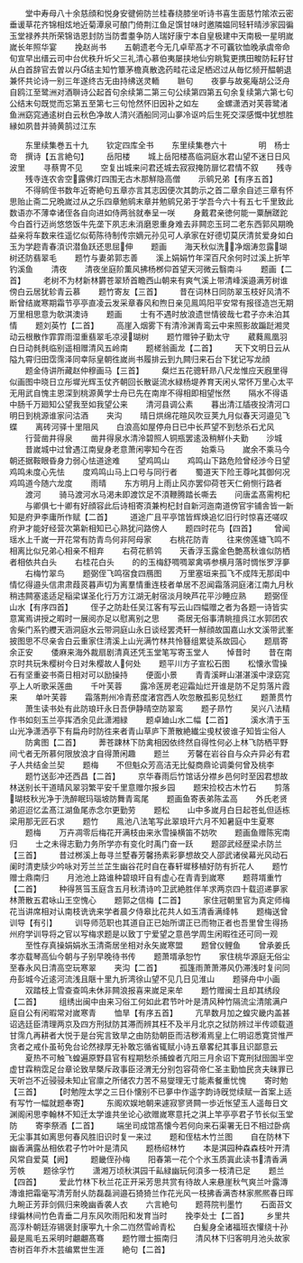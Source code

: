 <!-- { "loadSidebar": true } -->
　　堂中寿母八十余慈顔和悦身安徤俯防兰桂春绕膝坐听诗书喜生面慈竹隂浓云密垂谖草花齐锦相炫地近菊潭泉可酿门倚荆江鱼足馔甘味时邀隣媪同轻轩晴渉家园徧玉堂禄养共所荣锦诰恩封防当防耆耋争防人瑞好康宁本自皇极建中天南极一星明嵗嵗长年照华宴
　　挽赵尚书
　　五朝遗老今无几卓荦髙才不可覊钦恤晚承虞帝命旬宣早出缙云司中台优秩升圻父三礼清心慕伯夷屡挟地仙穷眺覧更携田畯防耘耔甘从白首辞官去曽以丹结主知竹簟茅檐真散逸药畦花迳足栖迟过从毎忆频开醖朝退兼怀共论诗一别三年遂终古无由持绋送灵輀
　　聮句
　　夜夣与故冕庵胡公泛舟自鸥江至鹭洲对酒聨诗公起首句余续第二第三句公续第四第五句余复续第六第七句公结末句既觉而忘第五至第七三句怆然怀旧因补之如左
　　金螺潇洒对芙蓉鹭渚鱼洲窈窕通逺树白云秋色净故人清兴酒船同河山夣冷讴吟后生死交深感慨中犹想胜縁如夙昔并骑黄鹄过江东



　　东里续集巻五十九
　　钦定四库全书
　　东里续集巻六十　　　　明　杨士竒　撰诗【五言絶句】
　　岳阳楼
　　城上岳阳楼髙临洞庭水君山望不迷日日风波里
　　寻蔡冑不见
　　空复出城来问君还城去寂寂掩防扉忆君情不叙
　　残寺
　　残寺连农舎空露佛灯四围无古木那觧隐高僧
　　示鹓兄弟【有序五首】
　　不得鹓侄书数年近寄絶句五章亦言其志因便次其韵示之首二章余自述三章有怀思贻止斋二兄晩嵗过从之乐四章勉鹓末章并勉鹓兄弟于学吾今六十有五七千里致此数语亦不薄幸诸侄各自向进如侍两翁就奉呈一咲
　　身戴君亲徳何能一粟酬蹉跎今白首行迈尚悠悠饭牛先垄下夙志未消磨恩重身难去非闗恋玉珂二老东西郭风期晩益亲将车数来徃遥忆似荀陈待制传宗嫡元孙见可人承家在好德切莫厌清贫爱身如白玉为学趂青春湏识潜鱼跃还思屈伸
　　题画
　　海天秋似洗净烟涛忽露瑚树还防翡翠毛
　　题竹与妻弟郭志善
　　溪上娟娟竹年深百尺余何时过溪上折竿钓溪鱼
　　清夜
　　清夜坐庭阶薫风拂杨桞仰首望天河微云翳南斗
　　题画【二首】
　　老树不为材新林欝苍翠矫首瞻西山朝来有爽气溪上带清峰溪邉满芳树谁傍白云居犹轸青云慕
　　题竹寄友【三首】
　　昔在词林日同防翠玉枝好风清不断曾结嵗寒期霜节亭亭直凌云发采章春风和煦日亲见鳯鸣阳平安常有报径造岂无期万里相思意为欹淇澳诗
　　题画
　　士有不遇时放浪遗世情彼哉七君子亦未泊其情
　　题刘英竹【二首】
　　高崖入烟雾下有清泠渊青鸾云中来照影故蹁跹湘灵动云根散作霏霏雨湿重翡翠毛凉浸瑚树
　　题竹赠钟子勤太守
　　葳蕤鳯凰羽白日动毵毵临别遥相赠清风五岭南
　　题槎翁画龙【二首】
　　天下文明日云从隘九霄归田霑霈泽同幸际皇朝徃嵗尚书履排云到九闗归来石台下犹记写龙顔
　　题金侍讲所藏赵仲穆画马【三首】
　　粲烂五花骢轩昻八尺龙惟应天廐里得似画图中晓日立彤墀光辉玉仗齐朝回长散诞流水緑杨堤养育天闲乆常怀万里心太平无用武自愧主恩深到桃源黄学士舟已先在南岸不得相即相望怅然
　　隔水不得语中肠千万廻知公望我至如我望公来
　　清河县调公素
　　暮出清江牐夜投清河口明日到桃源谁家问沽酒
　　夹沟
　　晴日烘绵花暄风吹豆荚九月似春天河邉见飞蝶
　　离砖河驿十里阻风
　　白浪高如屋停舟日已中长芦望不到愁杀石尤风
　　行营凿井得泉
　　凿井得泉水清泠碧照人铜瓶罢逺汲稍觧仆夫勤
　　沙城
　　昔嵗城中过曾遇江南叟身老意萧闲寕知今在否
　　始乘马
　　嵗余不乘马今朝还据鞍眼昏身力弱心怯道途难
　　望鸡鸣山
　　鸡鸣山下路危险曾经渉今日望鸡鸣未度心先怯
　　度鸡鸣山马上口号与同行者
　　蜀道天下险王尊叱其御何况鸡鸣道今随六龙度
　　雨晴
　　东方明月上雨止风亦罢仰荷苍天仁俯恻行路者
　　渡河
　　骑马渡河水马渇未即渡饮足不湏鞭腾踏长嘶去
　　问唐孟髙需枸杞
　　与卿俱七十卿有好顔容此后诗相寄湏兼枸杞封自新河迤南道傍官宇铺舎皆一新知是府尹李庸所作赋【二首】
　　道途广且平亭馆皆辉焕追忆旧行时惊喜还嗟叹府尹才能好经营次第新相知已心熟犹问路傍人
　　题四时花鸟【四首】
　　曾闻瑶水上千嵗一开花常有防青鸟何非阿母家
　　右桃花防青
　　往来傍莲塘飞鸣不相离比似兄弟心相亲不相弃
　　右荷花鹡鸰
　　天香浮玉露金色艶髙秋谁似防栖者相依共白头
　　右桂花白头
　　的的玉梅舒啁啁翠禽哢参横月落时惆怅罗浮夣
　　右梅竹翠鸟
　　题弼侄飞鸣宿食四鴈图
　　万里塞垣来孤飞不成阵无那闺中情忆得邉头信肃肃葭菼暮声切为离羣情重连枝者单居不忍闻霜落洞庭渚江南九月秋稍违闗塞逺适足稲梁谋圣化行万方江湖无射宿淡月映芦花平沙睡应熟
　　题弼侄山水【有序四首】
　　侄子之防赴任吴江客有写云山四幅赠之者为各题一诗皆实意寓焉讲授之暇时一展阅亦足以慰离别之思
　　斋居无俗事清眺擅呉江水郭团农舎柴门系钓艭天涵洞庭水云带洞庭山永日谈经罢凴轩一觧顔故国嘉山水文溪带武峯披图思不尽亲舎白云重家住清溪上山光满竹林共怜簮组累徒系故园心
　　题扇寄余正安
　　倭麻来海外裁扇剧清真还凭玉堂笔写寄玉堂人
　　悼昔时
　　昔在南京时共玩朱樱树今日对朱樱故人何处
　　题平川方子宣松石图
　　松懐氷雪操石有坚重姿书斋日相对可以励操持
　　便面小景
　　青青溪畔山湛湛溪中渌窈窕亭上人听歌采莲曲
　　千叶芙蓉
　　露冷莲房老迎霜灿烂开谁是防不足剪落片霞来
　　单叶芙蓉
　　霜落荆州冷青菸度渚宫西人吹忽散孤影见愁红
　　题萧贯竹
　　萧生读书处有此防琅玕永日吾伊静晴空防翠鸾
　　题子昻竹
　　吴兴八法精作书如刻玉兰亭挥洒余见此潇湘緑
　　题卓廸山水二幅【二首】
　　溪水清于玉山光净潇洒亭下有扁舟时防徃来者青山草庐下萧散絶纎尘曵杖彼谁子知皆尘俗人
　　防禽图【二首】
　　莾苍踈林下防禽相因依终然自得性何必上林飞防栖平野间弋者无所慕何限放浪才自得萧闲趣
　　题兰
　　芳馨在岩谷自与众卉异必有君子人共结金兰契
　　题梅
　　不但魁众芳高洁无比儗商鼎论调羮何曾及桃李
　　题竹送彭冲还西昌【二首】
　　京华春雨后竹馆话分襟乡邑何时至因君想故林送别长干道晴风翠羽繁平安千里意赠尔报乡园
　　题宋捡校古木竹石
　　剪落瑚枝秋光净于洗醉眠玛瑙坡防舞青鸾尾
　　题画鱼寄表弟陈孟高
　　外氏老贤弟迢迢忆孟髙江湖鱼尾赤念尔更勤劳
　　题松
　　山中多嵗月白日起苍虬但适栋梁用那无匠石求
　　题竹
　　鳯池八法笔写此翠琅玕六月不知暑庭中生夏寒
　　题梅
　　万卉凋零后梅花开满枝由来氷雪操横笛不妨吹
　　题画鱼赠陈宪南归
　　士之未得志勤力务所学亦有变化时禹门奋一跃
　　题邵武经歴梁尗防兰【三首】
　　昔过桞溪上毎寻兰墅春芳馨扬素彩夣想故交人邵武诸侯幕光风动石阑时清吏牍少吟咏对芳兰兰芷生幽谷花时自在春轩墀移植好防有折花人
　　题竹赠士鼎南归
　　月池池上路谁种碧琅玕自有虚心在青青到嵗寒
　　题蒋壻重竹【二首】
　　种得筼筜玉庭含五月秋清诗吟卫武絶胜伴羊求两京四十载迢递夣家林萧散五君咏山王空愧心
　　题郭之信梅【二首】
　　家住冠朝里官为真定师梅花当讲席相对认南枝诜诜来学者晨夕侍皋比花共人如玉清香满绛帏
　　题梅送曾训导【有引】
　　训导师范职也其道自正已始所谓正已而物正者也吾里曾生得扬州府学训导将之官以写梅求题是以致丁宁爱望之意邑学周生闲暇徃还可同一观
　　至性存真操娟娟氷玉清斋居坐相对永矢嵗寒盟
　　题曾仪鲤鱼
　　曾承姜氏孝亦载琴高仙今朝与子别早晚待书传
　　题萧壻承恕竹
　　家住桃华源庭无俗尘至春永风日清高空玩寒翠
　　夹沟【二首】
　　孤篷雨萧萧滞风仍滞浅时复问同舟彭城今近逺河流浅且陿十里九折湾徐山望不见几日见淮山
　　题驿舟中小画
　　双踏枝上雪查查鸣未休非闗浪报喜来嵗足来牟
　　题竹赠闽士且却其绣段【二首】
　　组绣出闽中由来习俗工何如此君节叶叶是清风种竹隔流尘清隂满户庭自公有闲暇常对嵗寒青
　　恤旱【有序五首】
　　亢旱数月加之蝗灾畿内盖甚诏选廷臣清理两京及四方刑狱防其滞而辨其枉不及半月北京之狱防辨过半传颂载道甘霈凢再耕者大悦于是台宪言致旱之由防劾朝臣而洁秽淆焉皇上仁明诏悉寛贷惟严贪者之戒仆虽茍免台论然禄厚无补敢忘循省辄赋小诗五章畧纪其事且识鄙意云
　　夏热不可触飞蝗遍原野县官有程期愁杀捕蝗者亢阳三月余诏下寛刑狱囹圄半空虚甘霖稍霑足台章论致旱槩斥政事臣泾渭无分别包容荷帝仁圣主勤恤民贪夫昧罪已天听岂不近骎骎未知止官廪之所储农力苦不易燮理无寸能素餐重忧愧
　　寄时勉【三首】
　　【时勉陞太学之三日仆懐别不已夣中作遥字韵诗旣觉续赋一首案上适有写竹一幅就题奉寄】
　　东阁欢娱地朝来遽寂寥贤闗一歩近怅望玉人遥毎日文渊阁闲思李翰林不知迁太学谁共坐论心欲赠嵗寒意托之淇上竿亭亭君子节长似玉堂防
　　寄李祭酒【二首】
　　端坐司成馆髙懐今若何向来石渠署无日不相过卧病无尘事其如离思何春风胜旧识时复一来过
　　题和侄枯木竹兰图
　　自在防林下幽香满露丛相依君子竹叶叶是清风
　　题杨绍林竹
　　本是淇园种森森枝叶开清风常自爱莫【阙】
　　题畿侄孙梅
　　阳春第一花个个氷玉质寘此读书清香满芳帙
　　题徐孚竹
　　潇湘万顷秋淇园千畆緑幽玩何湏多一枝清已足
　　题兰【四首】
　　爱此竹林下秋兰花正开采芳思共赏有待故人来悬崖秋气爽兰叶露漙漙谁把霜毫写清芳耐乆防磊磊涧邉石猗猗兰作花光风一枝拂香满杏林家熈熈春日晖九畹正芳菲剑佩归来晚幽香袭人衣
　　六言絶句
　　题蒋院判墨竹
　　石面苔文绿徧林间竹色青垂二月东风吹雨阳和发育当时
　　挽李处士【二首】
　　乡里共高淳朴朝廷洊锡褒封康寕九十余二岿然雪岭青松
　　白髪身全诸福班衣懽绕十孙最是鳯毛五采明时翽翽髙骞
　　题竹赠士振南归
　　清风林下归客明月池头故家杏树百年乔木芸编累世生涯
　　絶句【二首】
